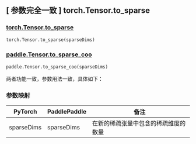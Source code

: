 ## [ 参数完全一致 ] torch.Tensor.to_sparse

### [torch.Tensor.to_sparse](https://pytorch.org/docs/stable/generated/torch.Tensor.to_sparse.html#torch.Tensor.to_sparse)

```python
torch.Tensor.to_sparse(sparseDims)
```

### [paddle.Tensor.to_sparse_coo]()

```python
paddle.Tensor.to_sparse_coo(sparseDims)
```

两者功能一致，参数用法一致，具体如下：

### 参数映射

| PyTorch    | PaddlePaddle | 备注                                 |
| ---------- | ------------ | ------------------------------------ |
| sparseDims | sparseDims   | 在新的稀疏张量中包含的稀疏维度的数量 |
